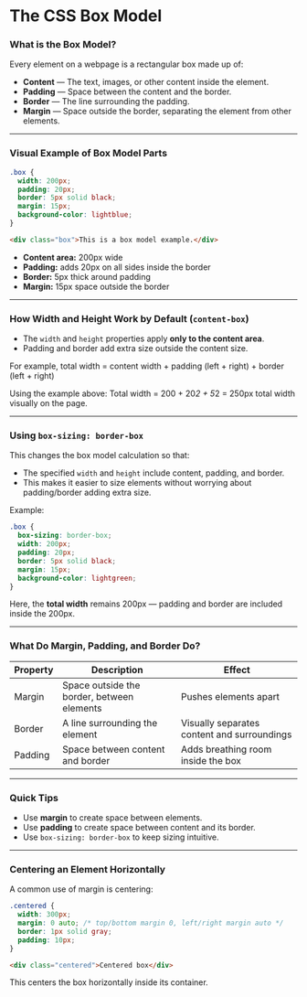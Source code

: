 # The CSS Box Model

### What is the Box Model?

Every element on a webpage is a rectangular box made up of:

- **Content** — The text, images, or other content inside the element.
- **Padding** — Space between the content and the border.
- **Border** — The line surrounding the padding.
- **Margin** — Space outside the border, separating the element from other elements.

---

### Visual Example of Box Model Parts

```css
.box {
  width: 200px;
  padding: 20px;
  border: 5px solid black;
  margin: 15px;
  background-color: lightblue;
}
```

```html
<div class="box">This is a box model example.</div>
```

- **Content area:** 200px wide
- **Padding:** adds 20px on all sides inside the border
- **Border:** 5px thick around padding
- **Margin:** 15px space outside the border

---

### How Width and Height Work by Default (`content-box`)

- The `width` and `height` properties apply **only to the content area**.
- Padding and border add extra size outside the content size.

For example, total width = content width + padding (left + right) + border (left + right)

Using the example above:
Total width = 200 + 20*2 + 5*2 = 250px total width visually on the page.

---

### Using `box-sizing: border-box`

This changes the box model calculation so that:

- The specified `width` and `height` include content, padding, and border.
- This makes it easier to size elements without worrying about padding/border adding extra size.

Example:

```css
.box {
  box-sizing: border-box;
  width: 200px;
  padding: 20px;
  border: 5px solid black;
  margin: 15px;
  background-color: lightgreen;
}
```

Here, the **total width** remains 200px — padding and border are included inside the 200px.

---

### What Do Margin, Padding, and Border Do?

| Property | Description                                | Effect                                      |
| -------- | ------------------------------------------ | ------------------------------------------- |
| Margin   | Space outside the border, between elements | Pushes elements apart                       |
| Border   | A line surrounding the element             | Visually separates content and surroundings |
| Padding  | Space between content and border           | Adds breathing room inside the box          |

---

### Quick Tips

- Use **margin** to create space between elements.
- Use **padding** to create space between content and its border.
- Use `box-sizing: border-box` to keep sizing intuitive.

---

### Centering an Element Horizontally

A common use of margin is centering:

```css
.centered {
  width: 300px;
  margin: 0 auto; /* top/bottom margin 0, left/right margin auto */
  border: 1px solid gray;
  padding: 10px;
}
```

```html
<div class="centered">Centered box</div>
```

This centers the box horizontally inside its container.
